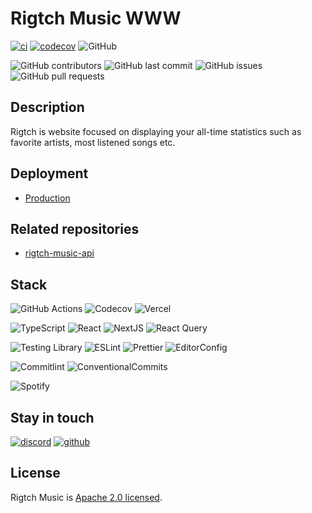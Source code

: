 # Rigtch Music WWW

[![ci](https://github.com/Rigtch/rigtch-music-www/actions/workflows/main.yml/badge.svg)](https://github.com/Rigtch/rigtch-music-www/actions/workflows/main.yml)
[![codecov](https://codecov.io/gh/Mnigos/rigtch-music-www/branch/main/graph/badge.svg?token=eVOzsS0pRd)](https://codecov.io/gh/Mnigos/rigtch-music-www)
![GitHub](https://img.shields.io/github/license/Rigtch/rigtch-music-www)

![GitHub contributors](https://img.shields.io/github/contributors/Rigtch/rigtch-music-www)
![GitHub last commit](https://img.shields.io/github/last-commit/Rigtch/rigtch-music-www)
![GitHub issues](https://img.shields.io/github/issues/Rigtch/rigtch-music-www)
![GitHub pull requests](https://img.shields.io/github/issues-pr/Rigtch/rigtch-music-www)

## Description

Rigtch is website focused on displaying your all-time statistics such as favorite artists, most listened songs etc.

## Deployment

- [Production](https://rigtch-music.vercel.app)

## Related repositories

- [rigtch-music-api](https://github.com/Rigtch/rigtch-music-api)

## Stack

![GitHub Actions](https://img.shields.io/badge/github%20actions-%232671E5.svg?style=for-the-badge&logo=githubactions&logoColor=white)
![Codecov](https://img.shields.io/badge/codecov-%23ff0077.svg?style=for-the-badge&logo=codecov&logoColor=white)
![Vercel](https://img.shields.io/badge/vercel-%23000000.svg?style=for-the-badge&logo=vercel&logoColor=white)

![TypeScript](https://img.shields.io/badge/TypeScript-007ACC?style=for-the-badge&logo=typescript&logoColor=white)
![React](https://img.shields.io/badge/React-20232A?style=for-the-badge&logo=react&logoColor=61DAFB)
![NextJS](https://img.shields.io/badge/Next-black?style=for-the-badge&logo=next.js&logoColor=white)
![React Query](https://img.shields.io/badge/-React%20Query-FF4154?style=for-the-badge&logo=react%20query&logoColor=white)

![Testing Library](https://img.shields.io/badge/testing%20library-323330?style=for-the-badge&logo=testing-library&logoColor=red)
![ESLint](https://img.shields.io/badge/eslint-3A33D1?style=for-the-badge&logo=eslint&logoColor=white)
![Prettier](https://img.shields.io/badge/prettier-1A2C34?style=for-the-badge&logo=prettier&logoColor=F7BA3E)
![EditorConfig](https://img.shields.io/badge/Editor%20Config-E0EFEF?style=for-the-badge&logo=editorconfig&logoColor=000)

![Commitlint](https://img.shields.io/badge/commitlint-000000.svg?style=for-the-badge&logo=commitlint&logoColor=white)
![ConventionalCommits](https://img.shields.io/badge/Conventional%20Commits-FE5196.svg?style=for-the-badge&logo=Conventional-Commits&logoColor=white)

![Spotify](https://img.shields.io/badge/Spotify-1ED760?style=for-the-badge&logo=spotify&logoColor=white)

## Stay in touch

[![discord](https://img.shields.io/badge/Discord-7289DA?style=for-the-badge&logo=discord&logoColor=white)](https://discord.gg/kuQFdzJhTy)
[![github](https://img.shields.io/badge/GitHub-100000?style=for-the-badge&logo=github&logoColor=white)](https://github.com/Rigtch)

## License

Rigtch Music is [Apache 2.0 licensed](LICENSE).
